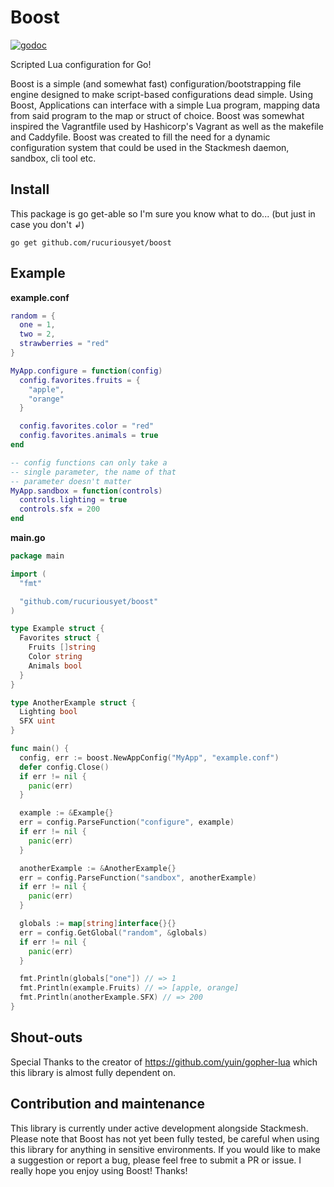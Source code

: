# Boost
[![godoc](https://img.shields.io/badge/godoc-reference-blue.svg)](https://godoc.org/github.com/rucuriousyet/boost)

Scripted Lua configuration for Go!

Boost is a simple (and somewhat fast) configuration/bootstrapping file engine designed to make script-based configurations dead simple. Using Boost, Applications can interface with a simple Lua program, mapping data from said program to the map or struct of choice. Boost was somewhat inspired the Vagrantfile used by Hashicorp's Vagrant as well as the makefile and Caddyfile. Boost was created to fill the need for a dynamic configuration system that could be used in the Stackmesh daemon, sandbox, cli tool etc.

## Install
This package is go get-able so I'm sure you know what to do...
(but just in case you don't ↲)

`go get github.com/rucuriousyet/boost`

## Example
**example.conf**
```lua
random = {
  one = 1,
  two = 2,
  strawberries = "red"
}

MyApp.configure = function(config)
  config.favorites.fruits = {
    "apple",
    "orange"
  }

  config.favorites.color = "red"
  config.favorites.animals = true
end

-- config functions can only take a
-- single parameter, the name of that
-- parameter doesn't matter
MyApp.sandbox = function(controls)
  controls.lighting = true
  controls.sfx = 200
end

```

**main.go**
```go
package main

import (
  "fmt"

  "github.com/rucuriousyet/boost"
)

type Example struct {
  Favorites struct {
    Fruits []string
    Color string
    Animals bool
  }
}

type AnotherExample struct {
  Lighting bool
  SFX uint
}

func main() {
  config, err := boost.NewAppConfig("MyApp", "example.conf")
  defer config.Close()
  if err != nil {
    panic(err)
  }

  example := &Example{}
  err = config.ParseFunction("configure", example)
  if err != nil {
    panic(err)
  }

  anotherExample := &AnotherExample{}
  err = config.ParseFunction("sandbox", anotherExample)
  if err != nil {
    panic(err)
  }

  globals := map[string]interface{}{}
  err = config.GetGlobal("random", &globals)
  if err != nil {
    panic(err)
  }

  fmt.Println(globals["one"]) // => 1
  fmt.Println(example.Fruits) // => [apple, orange]
  fmt.Println(anotherExample.SFX) // => 200
}
```
## Shout-outs

Special Thanks to the creator of https://github.com/yuin/gopher-lua which this library is almost fully dependent on.

## Contribution and maintenance

This library is currently under active development alongside Stackmesh. Please note that Boost has not yet been fully tested, be careful when using this library for anything in sensitive environments. If you would like to make a suggestion or report a bug, please feel free to submit a PR or issue. I really hope you enjoy using Boost! Thanks!
